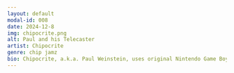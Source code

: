 ```yaml
---
layout: default
modal-id: 008
date: 2024-12-8
img: chipocrite.png
alt: Paul and his Telecaster
artist: Chipocrite
genre: chip jamz
bio: Chipocrite, a.k.a. Paul Weinstein, uses original Nintendo Game Boys, often accompanied by bass, guitar, drums and/or other lo-fi sequencers, to create complex audio masterpieces. His multifaceted but catchy compositions combine the game sounds of his childhood with modern music influences. Once an 8static mainstay (and a former member of the production team), he’s excited to return to the stage following a five-year break in performing!
---
```

